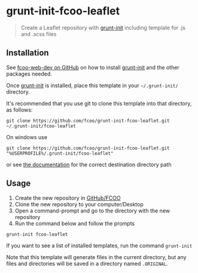 # grunt-init-fcoo-leaflet

>Create a Leaflet repository with [grunt-init] including template for .js and .scss files

[grunt-init]: http://gruntjs.com/project-scaffolding
[fcoo-web-dev]: https://github.com/FCOO/fcoo-web-dev

## Installation
See [fcoo-web-dev on GitHub][fcoo-web-dev] on how to install [grunt-init] and the other packages needed.

Once [grunt-init] is installed, place this template in your `~/.grunt-init/` directory. 

It's recommended that you use git to clone this template into that directory, as follows:

```
git clone https://github.com/fcoo/grunt-init-fcoo-leaflet.git ~/.grunt-init/fcoo-leaflet
```

On windows use
```
git clone https://github.com/fcoo/grunt-init-fcoo-leaflet.git "%USERPROFILE%/.grunt-init/fcoo-leaflet"
```
or see [the documentation][grunt-init] for the correct destination directory path

## Usage

1.	Create the new repository in [GitHub/FCOO](https://github.com/FCOO)
2.	Clone the new repository to your computer/Desktop 
3.	Open a command-prompt and go to the directory with the new repository
4.	Run the command below and follow the prompts

```
grunt-init fcoo-leaflet
```

If you want to see a list of installed templates, run the command `grunt-init`

Note that this template will generate files in the current directory, but any files and directories will be saved in a directory named `.ORIGINAL`. 
